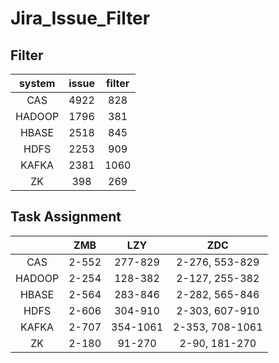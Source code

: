 # Jira_Issue_Filter

## Filter

| system | issue  | filter |
| :----: | :----: | :----: |
| CAS    |  4922  |  828   | 
| HADOOP |  1796  |  381   | 
| HBASE  |  2518  |  845   | 
| HDFS   |  2253  |  909   | 
| KAFKA  |  2381  |  1060  | 
| ZK     |  398   |  269   | 

## Task Assignment

|        |         ZMB        |        LZY         |         ZDC         |
| :----: |       :----:       |       :----:       |       :----:        |  
| CAS    |        2-552       |       277-829      |    2-276, 553-829   | 
| HADOOP |        2-254       |       128-382      |    2-127, 255-382   | 
| HBASE  |        2-564       |       283-846      |    2-282, 565-846   | 
| HDFS   |        2-606       |       304-910      |    2-303, 607-910   | 
| KAFKA  |        2-707       |       354-1061     |    2-353, 708-1061  | 
| ZK     |        2-180       |       91-270       |    2-90, 181-270    | 

